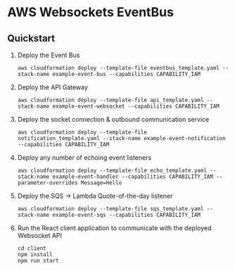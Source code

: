 # AWS Websockets EventBus

## Quickstart

1. Deploy the Event Bus

   ```
   aws cloudformation deploy --template-file eventbus_template.yaml --stack-name example-event-bus --capabilities CAPABILITY_IAM
   ```

2. Deploy the API Gateway

   ```
   aws cloudformation deploy --template-file api_template.yaml --stack-name example-event-websocket --capabilities CAPABILITY_IAM
   ```

3. Deploy the socket connection & outbound communication service

   ```
   aws cloudformation deploy --template-file notification_template.yaml --stack-name example-event-notification --capabilities CAPABILITY_IAM
   ```

4. Deploy any number of echoing event listeners

   
   ```
   aws cloudformation deploy --template-file echo_template.yaml --stack-name example-event-handler --capabilities CAPABILITY_IAM --parameter-overrides Message=Hello
   ```

5. Deploy the SQS -> Lambda Quote-of-the-day listener

   ```
   aws cloudformation deploy --template-file sqs_template.yaml --stack-name example-event-sqs --capabilities CAPABILITY_IAM
   ```

6. Run the React client application to communicate with the deployed Websocket API

   ```
   cd client
   npm install
   npm run start
   ```

